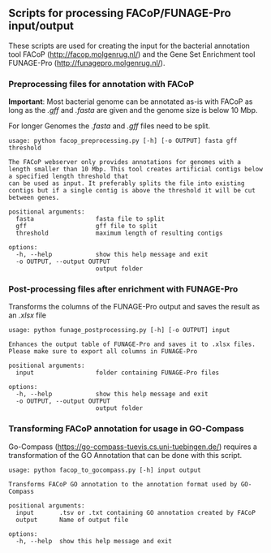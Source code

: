 ## Scripts for processing FACoP/FUNAGE-Pro input/output

These scripts are used for creating the input for the bacterial annotation tool FACoP (http://facop.molgenrug.nl/) and the Gene Set Enrichment tool FUNAGE-Pro (http://funagepro.molgenrug.nl/).

### Preprocessing files for annotation with FACoP

**Important**: Most bacterial genome can be annotated as-is with FACoP as long as the *.gff* and *.fasta* are given and the genome size is below 10 Mbp.

For longer Genomes the *.fasta* and *.gff* files need to be split.
```
usage: python facop_preprocessing.py [-h] [-o OUTPUT] fasta gff threshold

The FACoP webserver only provides annotations for genomes with a length smaller than 10 Mbp. This tool creates artificial contigs below a specified length threshold that
can be used as input. It preferably splits the file into existing contigs but if a single contig is above the threshold it will be cut between genes.

positional arguments:
  fasta                 fasta file to split
  gff                   gff file to split
  threshold             maximum length of resulting contigs

options:
  -h, --help            show this help message and exit
  -o OUTPUT, --output OUTPUT
                        output folder
```

### Post-processing files after enrichment with FUNAGE-Pro
Transforms the columns of the FUNAGE-Pro output and saves the result as an *.xlsx* file
```
usage: python funage_postprocessing.py [-h] [-o OUTPUT] input

Enhances the output table of FUNAGE-Pro and saves it to .xlsx files. Please make sure to export all columns in FUNAGE-Pro

positional arguments:
  input                 folder containing FUNAGE-Pro files

options:
  -h, --help            show this help message and exit
  -o OUTPUT, --output OUTPUT
                        output folder
```
### Transforming FACoP annotation for usage in GO-Compass
Go-Compass (https://go-compass-tuevis.cs.uni-tuebingen.de/) requires a transformation of the GO Annotation that can be done with this script.
```
usage: python facop_to_gocompass.py [-h] input output

Transforms FACoP GO annotation to the annotation format used by GO-Compass

positional arguments:
  input       .tsv or .txt containing GO annotation created by FACoP
  output      Name of output file

options:
  -h, --help  show this help message and exit
```